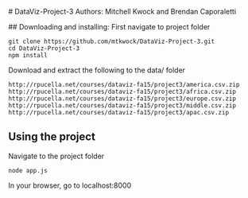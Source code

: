 #   D a t a V i z - P r o j e c t - 3  Authors: Mitchell Kwock and Brendan Caporaletti

# # Downloading and installing:
First navigate to project folder
```
git clone https://github.com/mtkwock/DataViz-Project-3.git
cd DataViz-Project-3
npm install
```
Download and extract the following to the data/ folder
```
http://rpucella.net/courses/dataviz-fa15/project3/america.csv.zip
http://rpucella.net/courses/dataviz-fa15/project3/africa.csv.zip
http://rpucella.net/courses/dataviz-fa15/project3/europe.csv.zip
http://rpucella.net/courses/dataviz-fa15/project3/middle.csv.zip
http://rpucella.net/courses/dataviz-fa15/project3/apac.csv.zip
```

## Using the project
Navigate to the project folder
```
node app.js
```
In your browser, go to localhost:8000
